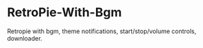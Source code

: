 # RetroPie-With-Bgm
Retropie with bgm, theme notifications, start/stop/volume controls, downloader.
